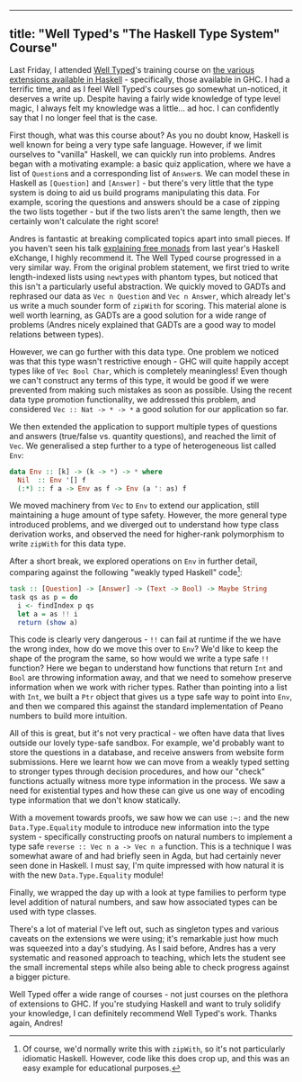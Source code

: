 ----
title: "Well Typed's \"The Haskell Type System\" Course"
----

Last Friday, I attended [Well Typed](http://well-typed.com)'s training course on
[the various extensions available in Haskell](https://skillsmatter.com/courses/504-well-typed-s-guide-to-the-haskell-type-system) -
specifically, those available in GHC. I had a terrific time, and as I feel Well
Typed's courses go somewhat un-noticed, it deserves a write up. Despite having a
fairly wide knowledge of type level magic, I always felt my knowledge was a
little... ad hoc. I can confidently say that I no longer feel that is the case.

First though, what was this course about? As you no doubt know, Haskell is well
known for being a very type safe language. However, if we limit ourselves to
"vanilla" Haskell, we can quickly run into problems. Andres began with a
motivating example: a basic quiz application, where we have a list of
`Question`s and a corresponding list of `Answer`s. We can model these in Haskell
as `[Question]` and `[Answer]` - but there's very little that the type system is
doing to aid us build programs manipulating this data. For example, scoring the
questions and answers should be a case of zipping the two lists together - but
if the two lists aren't the same length, then we certainly won't calculate the
right score!

Andres is fantastic at breaking complicated topics apart into small pieces. If
you haven't seen his talk
[explaining free monads](https://skillsmatter.com/skillscasts/4430-monads-for-free)
from last year's Haskell eXchange, I highly recommend it. The Well Typed course
progressed in a very similar way. From the original problem statement, we first
tried to write length-indexed lists using `newtype`s with phantom types, but
noticed that this isn't a particularly useful abstraction. We quickly moved to
GADTs and rephrased our data as `Vec n Question` and `Vec n Answer`, which
already let's us write a much sounder form of `zipWith` for scoring.  This
material alone is well worth learning, as GADTs are a good solution for a wide
range of problems (Andres nicely explained that GADTs are a good way to model
relations between types).

However, we can go further with this data type. One problem we noticed was that
this type wasn't restrictive enough - GHC will quite happily accept types like
of `Vec Bool Char`, which is completely meaningless! Even though we can't
construct any terms of this type, it would be good if we were prevented from
making such mistakes as soon as possible. Using the recent data type promotion
functionality, we addressed this problem, and considered `Vec :: Nat -> * -> *`
a good solution for our application so far.

We then extended the application to support multiple types of questions and
answers (true/false vs. quantity questions), and reached the limit of `Vec`. We
generalised a step further to a type of heterogeneous list called `Env`:

```haskell
data Env :: [k] -> (k -> *) -> * where
  Nil  :: Env '[] f
  (:*) :: f a -> Env as f -> Env (a ': as) f
```

We moved machinery from `Vec` to `Env` to extend our application, still
maintaining a huge amount of type safety. However, the more general type
introduced problems, and we diverged out to understand how type class derivation
works, and observed the need for higher-rank polymorphism to write `zipWith` for
this data type.

After a short break, we explored operations on `Env` in further detail,
comparing against the following "weakly typed Haskell" code[^1]:

[^1]: Of course, we'd normally write this with `zipWith`, so it's not particularly idiomatic Haskell. However, code like this does crop up, and this was an easy example for educational purposes.


```haskell
task :: [Question] -> [Answer] -> (Text -> Bool) -> Maybe String
task qs as p = do
  i <- findIndex p qs
  let a = as !! i
  return (show a)
```

This code is clearly very dangerous - `!!` can fail at runtime if the we have
the wrong index, how do we move this over to `Env`? We'd like to keep the shape
of the program the same, so how would we write a type safe `!!` function? Here
we began to understand how functions that return `Int` and `Bool` are throwing
information away, and that we need to somehow preserve information when we work
with richer types. Rather than pointing into a list with `Int`, we built a `Ptr`
object that gives us a type safe way to point into `Env`, and then we compared
this against the standard implementation of Peano numbers to build more
intuition.

All of this is great, but it's not very practical - we often have data that
lives outside our lovely type-safe sandbox. For example, we'd probably want to
store the questions in a database, and receive answers from website form
submissions. Here we learnt how we can move from a weakly typed setting to
stronger types through decision procedures, and how our "check" functions
actually witness more type information in the process. We saw a need for
existential types and how these can give us one way of encoding type information
that we don't know statically.

With a movement towards proofs, we saw how we can use `:~:` and the new
`Data.Type.Equality` module to introduce new information into the type system -
specifically constructing proofs on natural numbers to implement a type safe
`reverse :: Vec n a -> Vec n a` function. This is a technique I was somewhat
aware of and had briefly seen in Agda, but had certainly never seen done in
Haskell. I must say, I'm quite impressed with how natural it is with the new
`Data.Type.Equality` module!

Finally, we wrapped the day up with a look at type families to perform type
level addition of natural numbers, and saw how associated types can be used with
type classes.

There's a lot of material I've left out, such as singleton types and various
caveats on the extensions we were using; it's remarkable just how much was
squeezed into a day's studying. As I said before, Andres has a very systematic
and reasoned approach to teaching, which lets the student see the small
incremental steps while also being able to check progress against a bigger
picture.

Well Typed offer a wide range of courses - not just courses on the plethora of
extensions to GHC. If you're studying Haskell and want to truly solidify your
knowledge, I can definitely recommend Well Typed's work. Thanks again, Andres!
